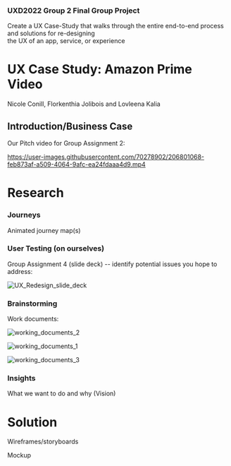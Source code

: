 ### UXD2022 Group 2 Final Group Project      
Create a UX Case-Study that walks through the entire end-to-end process and solutions for re-designing      
the UX of an app, service, or experience


# UX Case Study: Amazon Prime Video
Nicole Conill, Florkenthia Jolibois and Lovleena Kalia 

## Introduction/Business Case
Our Pitch video for Group Assignment 2:

https://user-images.githubusercontent.com/70278902/206801068-feb873af-a509-4064-9afc-ea24fdaaa4d9.mp4



# Research

### Journeys
Animated journey map(s)

### User Testing (on ourselves)
Group Assignment 4 (slide deck) -- identify potential issues you hope to address:

![UX_Redesign_slide_deck](https://user-images.githubusercontent.com/70278902/206825327-11323643-8fc2-42e1-b8ba-0daecbfb64ee.png)

### Brainstorming
Work documents:

![working_documents_2](https://user-images.githubusercontent.com/70278902/206817889-f51a27a9-f03f-4ec0-8836-d694510e8ca8.png)

![working_documents_1](https://user-images.githubusercontent.com/70278902/206812630-3e6433a8-3398-46b6-a795-f2db6ad18ce8.png)

![working_documents_3](https://user-images.githubusercontent.com/70278902/206822987-4c9bb0a6-0df6-4f89-98d3-c7147ca5f9d8.png)

### Insights
What we want to do and why (Vision)

# Solution

Wireframes/storyboards

Mockup

